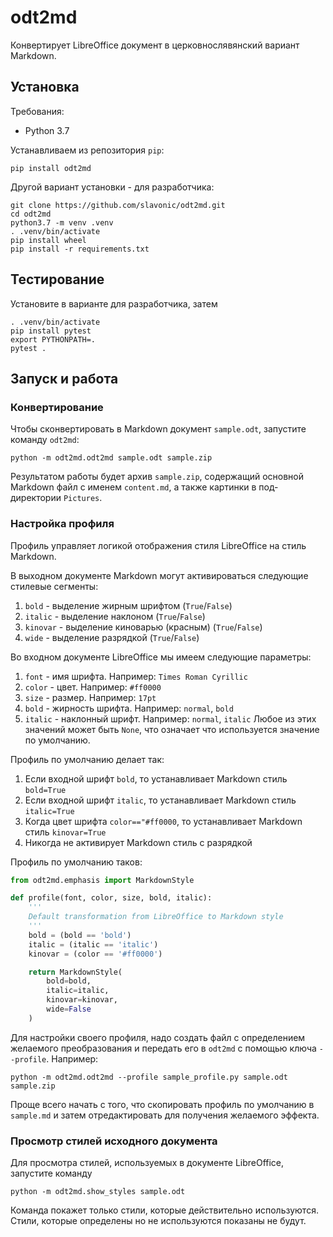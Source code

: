 # odt2md
Конвертирует LibreOffice документ в церковнослявянский вариант Markdown.

## Установка

Требования:
* Python 3.7

Устанавливаем из репозитория `pip`:

    pip install odt2md

Другой вариант установки - для разработчика:

    git clone https://github.com/slavonic/odt2md.git
    cd odt2md
    python3.7 -m venv .venv
    . .venv/bin/activate
    pip install wheel
    pip install -r requirements.txt

## Тестирование

Установите в варианте для разработчика, затем

    . .venv/bin/activate
    pip install pytest
    export PYTHONPATH=.
    pytest .

## Запуск и работа

### Конвертирование

Чтобы сконвертировать в Markdown документ `sample.odt`, запустите команду `odt2md`:

    python -m odt2md.odt2md sample.odt sample.zip

Результатом работы будет архив `sample.zip`, содержащий основной Markdown файл с именем
`content.md`, а также картинки в под-директории `Pictures`.

### Настройка профиля
Профиль управляет логикой отображения стиля LibreOffice на стиль Markdown.

В выходном документе Markdown могут активироваться следующие стилевые сегменты:
1. `bold` - выделение жирным шрифтом (`True`/`False`)
2. `italic` - выделение наклоном (`True`/`False`)
3. `kinovar` - выделение киноварью (красным) (`True`/`False`)
4. `wide` - выделение разрядкой (`True`/`False`)

Во входном документе LibreOffice мы имеем следующие параметры:
1. `font` - имя шрифта. Например: `Times Roman Cyrillic`
2. `color` - цвет. Например: `#ff0000`
3. `size` - размер. Например: `17pt`
4. `bold` - жирность шрифта. Например: `normal`, `bold`
5. `italic` - наклонный шрифт. Например: `normal`, `italic`
Любое из этих значений может быть `None`, что означает что используется значение
по умолчанию.

Профиль по умолчанию делает так:
1. Если входной шрифт `bold`, то устанавливает Markdown стиль `bold=True`
2. Если входной шрифт `italic`, то устанавливает Markdown стиль `italic=True`
3. Когда цвет шрифта `color=="#ff0000`, то устанавливает Markdown стиль `kinovar=True`
4. Никогда не активирует Markdown стиль с разрядкой

Профиль по умолчанию таков:
```python
from odt2md.emphasis import MarkdownStyle

def profile(font, color, size, bold, italic):
    '''
    Default transformation from LibreOffice to Markdown style
    '''
    bold = (bold == 'bold')
    italic = (italic == 'italic')
    kinovar = (color == '#ff0000')

    return MarkdownStyle(
        bold=bold,
        italic=italic,
        kinovar=kinovar,
        wide=False
    )
```

Для настройки своего профиля, надо создать файл с определением желаемого преобразования
и передать его в `odt2md` с помощью ключа `--profile`. Например:

    python -m odt2md.odt2md --profile sample_profile.py sample.odt sample.zip

Проще всего начать с того, что скопировать профиль по умолчанию в `sample.md` и затем
отредактировать для получения желаемого эффекта.

### Просмотр стилей исходного документа

Для просмотра стилей, используемых в документе LibreOffice, запустите команду

    python -m odt2md.show_styles sample.odt

Команда покажет только стили, которые действительно используются. Стили, которые определены
но не используются показаны не будут.


